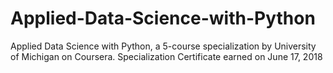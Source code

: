 # Applied-Data-Science-with-Python
Applied Data Science with Python, a 5-course specialization by University of Michigan on Coursera. Specialization Certificate earned on June 17, 2018

